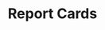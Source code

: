 ---
content-type: "api-structure"
key: "report-card-object"

title: "Report Cards"
description: "A report card object contains information about a connection's configuration."

object-attributes:
  - name: "current_step"
    type: "integer"
    description: "The current step needed to configure the data source."

  - name: "current_step_hints"
    type: "current step hints object"
    url: "{{ page.anchors.data-structures.current-step-hints }}"
    description: |
      If the current step requires the user to interact with the Stitch interface, this object will provide the function to call and properties to pass to [Stitch.js]({{ page.anchors.stitch-js.section }}).

      Otherwise, this object will provide information about the next call to make to the API.

  - name: "steps"
    type: "array"
    description: "A sequential list of [Connection Step objects]({{ page.anchors.data-structures.connection-steps }}) required to complete configuration for the connection type."

  - name: "type"
    type: "string"
    description: "The connection type."

examples:
  - code: |
      {
        "report_card":{
            "type":"platform.salesforce",
            "current_step":1,
            "steps":[{ }]
         }
      }
---